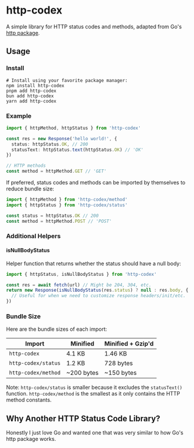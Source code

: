 # http-codex

A simple library for HTTP status codes and methods, adapted from Go's [http package](https://go.dev/src/net/http/status.go).

## Usage

### Install

```shell
# Install using your favorite package manager:
npm install http-codex
pnpm add http-codex
bun add http-codex
yarn add http-codex
```

### Example

```ts
import { httpMethod, httpStatus } from 'http-codex'

const res = new Response('hello world!', {
  status: httpStatus.OK, // 200
  statusText: httpStatus.text(httpStatus.OK) // 'OK'
})

// HTTP methods
const method = httpMethod.GET // 'GET'
```

If preferred, status codes and methods can be imported by themselves to reduce bundle size:

```ts
import { httpMethod } from 'http-codex/method'
import { httpStatus } from 'http-codex/status'

const status = httpStatus.OK // 200
const method = httpMethod.POST // 'POST'
```

### Additional Helpers

#### isNullBodyStatus

Helper function that returns whether the status should have a null body:

```ts
import { httpStatus, isNullBodyStatus } from 'http-codex'

const res = await fetch(url) // Might be 204, 304, etc.
return new Response(isNullBodyStatus(res.status) ? null : res.body, {
  // Useful for when we need to customize response headers/init/etc.
})
```

### Bundle Size

Here are the bundle sizes of each import:

| **Import**          | **Minified** | **Minified + Gzip'd** |
| ------------------- | ------------ | --------------------- |
| `http-codex`        | 4.1 KB       | 1.46 KB               |
| `http-codex/status` | 1.2 KB       | 728 bytes             |
| `http-codex/method` | ~200 bytes   | ~150 bytes            |

Note: `http-codex/status` is smaller because it excludes the `statusText()` function. `http-codex/method` is the smallest as it only contains the HTTP method constants.

## Why Another HTTP Status Code Library?

Honestly I just love Go and wanted one that was very similar to how Go's http package works.
